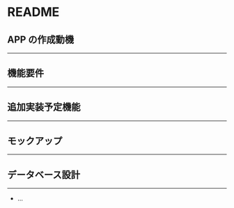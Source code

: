 # README

## APP の作成動機

---

## 機能要件

---

## 追加実装予定機能

---

## モックアップ

---

## データベース設計

---

- ...

